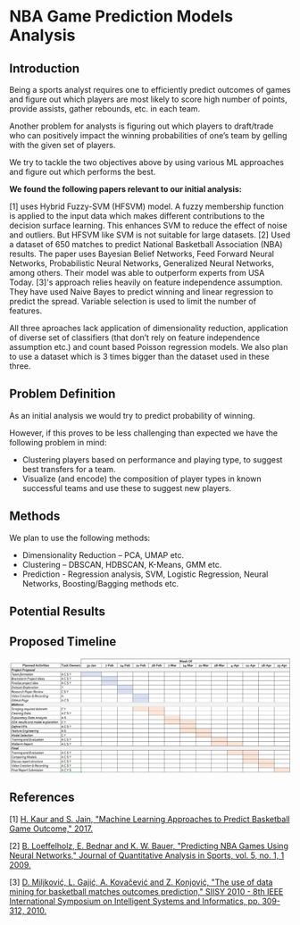 # NBA Game Prediction Models Analysis

## Introduction

Being a sports analyst requires one to efficiently predict outcomes of games and figure out which players are most likely to score high number of points, provide assists, gather rebounds, etc. in each team. 

Another problem for analysts is figuring out which players to draft/trade who can positively impact the winning probabilities of one’s team by gelling with the given set of players. 

We try to tackle the two objectives above by using various ML approaches and figure out which performs the best.

**We found the following papers relevant to our initial analysis:**

[1] uses Hybrid Fuzzy-SVM (HFSVM) model. A fuzzy membership function is applied to the input data which makes different contributions to the decision surface learning. This enhances SVM to reduce the effect of noise and outliers. But HFSVM like SVM is not suitable for large datasets. [2] Used a dataset of 650 matches to predict National Basketball Association (NBA) results. The paper uses Bayesian Belief Networks, Feed Forward Neural Networks, Probabilistic Neural Networks, Generalized Neural Networks, among others. Their model was able to outperform experts from USA Today. [3]'s approach relies heavily on feature independence assumption. They have used Naive Bayes to predict winning and linear regression to predict the spread. Variable selection is used to limit the number of features. 

All three aproaches lack application of dimensionality reduction, application of diverse set of classifiers (that don’t rely on feature independence assumption etc.) and count based Poisson regression models. We also plan to use a dataset which is 3 times bigger than the dataset used in these three.

## Problem Definition

As an initial analysis we would try to predict probability of winning.

However, if this proves to be less challenging than expected we have the following problem in mind:

* Clustering players based on performance and playing type, to suggest best transfers for a team.
* Visualize (and encode) the composition of player types in known successful teams and use these to suggest new players.

## Methods

We plan to use the following methods:

* Dimensionality Reduction – PCA, UMAP etc.
* Clustering – DBSCAN, HDBSCAN, K-Means, GMM etc.
* Prediction - Regression analysis, SVM, Logistic Regression, Neural Networks, Boosting/Bagging methods etc.


## Potential Results


## Proposed Timeline
![Timeline](/assets/ganttchart.png)

## References

[1] 	[H. Kaur and S. Jain, "Machine Learning Approaches to Predict Basketball Game Outcome," 2017.](https://ieeexplore.ieee.org/document/8344688)

[2] 	[B. Loeffelholz, E. Bednar and K. W. Bauer, "Predicting NBA Games Using Neural Networks," Journal of Quantitative Analysis in Sports, vol. 5, no. 1, 1 2009.](https://www.degruyter.com/document/doi/10.2202/1559-0410.1156/html)

[3] 	[D. Miljković, L. Gajić, A. Kovačević and Z. Konjović, "The use of data mining for basketball matches outcomes prediction," SIISY 2010 - 8th IEEE International Symposium on Intelligent Systems and Informatics, pp. 309-312, 2010.](https://ieeexplore.ieee.org/stamp/stamp.jsp?tp=&arnumber=5647440)
